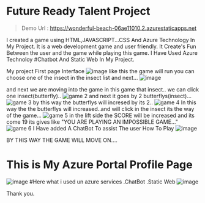 # Future Ready Talent Project
> Demo Url : https://wonderful-beach-06ae11010.2.azurestaticapps.net


I created a game using HTML,JAVASCRIPT...CSS And Azure Technology In My Project. It is a web development game and user friendly. It Create's Fun Between the user and the game while playing this game.
I Have Used Azure Technoloy #Chatbot And Static Web In My Project.

My project First page Interface
![image](https://user-images.githubusercontent.com/115967790/198081045-2936e5f8-03ce-4dfc-a645-e4d96b043366.png) 
like this the game will run you can choose one of the insect in the insect list and next...
![image](https://user-images.githubusercontent.com/115967790/202675259-fc28446d-c93d-4c41-83da-1bd4e464a977.png)

and next we are moving into the game in this game  that insect.. we can click one insect(butterfly)..
![game 2](https://user-images.githubusercontent.com/115967790/198085898-f61f032b-5eb8-4400-bf0b-8a0e11d58dee.png)
and next it goes by 2 butterflys(insect)...
![game 3](https://user-images.githubusercontent.com/115967790/198086143-c67d8320-1e41-42fc-8155-68b8582baa58.png)
 by this way the butterflys will incresed by its 2..
 ![game 4](https://user-images.githubusercontent.com/115967790/198086261-9a7d8e70-93a1-41cd-aeb2-56498d69f95e.png)
In this way the the butterflys will increased..and will click in the insect its the way of the game...
![game 5](https://user-images.githubusercontent.com/115967790/198087419-18ea0bda-27e8-40bb-9c96-530fdb6dfbf2.png)
in the lift side the SCORE will be increased and its come 19 its gives like "YOU ARE PLAYING AN IMPOSSIBLE GAME..."
![game 6](https://user-images.githubusercontent.com/115967790/198087827-c4196e63-a22f-4c71-a93e-b16dda304d90.png)
I Have added A ChatBot To assist The user How To Play
![image](https://user-images.githubusercontent.com/115967790/202670626-44d2b1c7-a56f-4cef-a9d6-befb4e36b7c2.png)

 
 
 
 BY THIS WAY THE GAME WILL MOVE ON....
 
 # This is My Azure Portal Profile Page
 ![image](https://user-images.githubusercontent.com/115967790/198300580-142d58ef-f6d4-435b-a767-7aae338e1e01.png)
#Here what i used un azure services
.ChatBot
.Static Web
![image](https://user-images.githubusercontent.com/115967790/202666159-5b947d4c-47ea-41d0-b4b4-a0459c22c021.png)

 Thank you.
